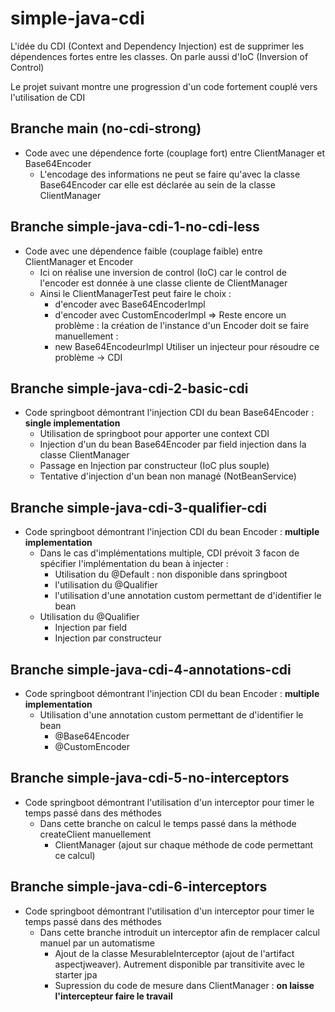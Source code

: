 # simple-java-cdi

L'idée du CDI (Context and Dependency Injection) est de supprimer les dépendences fortes
entre les classes. On parle aussi d'IoC (Inversion of Control)

Le projet suivant montre une progression d'un code fortement couplé vers l'utilisation de CDI

## Branche main (no-cdi-strong)
- Code avec une dépendence forte (couplage fort) entre ClientManager et Base64Encoder
  - L'encodage des informations ne peut se faire qu'avec la classe Base64Encoder car elle est déclarée au sein de la classe ClientManager

## Branche simple-java-cdi-1-no-cdi-less
- Code avec une dépendence faible (couplage faible) entre ClientManager et Encoder
  - Ici on réalise une inversion de control (IoC) car le control de l'encoder est donnée à une classe cliente de ClientManager
  - Ainsi le ClientManagerTest peut faire le choix :
    - d'encoder avec Base64EncoderImpl
    - d'encoder avec CustomEncoderImpl
      => Reste encore un problème : la création de l'instance d'un Encoder doit se faire manuellement :
    - new Base64EncodeurImpl
      Utiliser un injecteur pour résoudre ce problème -> CDI

## Branche simple-java-cdi-2-basic-cdi
- Code springboot démontrant l'injection CDI du bean Base64Encoder : **single implementation**
  - Utilisation de springboot pour apporter une context CDI
  - Injection d'un du bean Base64Encoder par field injection dans la classe ClientManager
  - Passage en Injection par constructeur (IoC plus souple)
  - Tentative d'injection d'un bean non managé (NotBeanService)

## Branche simple-java-cdi-3-qualifier-cdi
- Code springboot démontrant l'injection CDI du bean Encoder : **multiple implementation**
  - Dans le cas d'implémentations multiple, CDI prévoit 3 facon de spécifier l'implémentation du bean à injecter :
    - Utilisation du @Default : non disponible dans springboot
    - l'utilisation du @Qualifier
    - l'utilisation d'une annotation custom permettant de d'identifier le bean
  - Utilisation du @Qualifier
    - Injection par field
    - Injection par constructeur

## Branche simple-java-cdi-4-annotations-cdi
- Code springboot démontrant l'injection CDI du bean Encoder : **multiple implementation**
  - Utilisation d'une annotation custom permettant de d'identifier le bean
    - @Base64Encoder
    - @CustomEncoder

## Branche simple-java-cdi-5-no-interceptors
- Code springboot démontrant l'utilisation d'un interceptor pour timer le temps passé dans des méthodes
  - Dans cette branche on calcul le temps passé dans la méthode createClient manuellement
    - ClientManager (ajout sur chaque méthode de code permettant ce calcul)

## Branche simple-java-cdi-6-interceptors
- Code springboot démontrant l'utilisation d'un interceptor pour timer le temps passé dans des méthodes
  - Dans cette branche introduit un interceptor afin de remplacer calcul manuel par un automatisme
    - Ajout de la classe MesurableInterceptor (ajout de l'artifact aspectjweaver). Autrement disponible par transitivite avec le starter jpa
    - Supression du code de mesure dans ClientManager : **on laisse l'intercepteur faire le travail**
